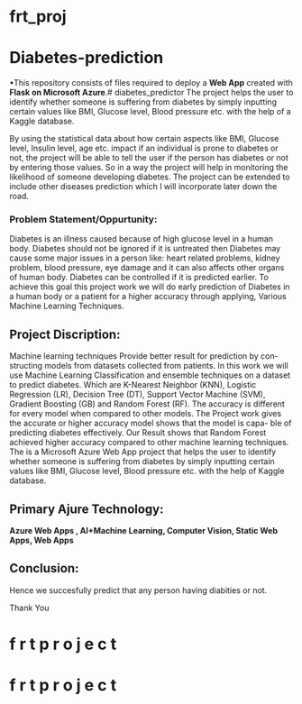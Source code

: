 # frt_proj
# Diabetes-prediction



•This repository consists of files required to deploy a **Web App** created with **Flask on Microsoft Azure**.# diabetes_predictor The project helps the user to identify whether someone is suffering from diabetes by simply inputting certain values like BMI, Glucose level, Blood pressure etc. with the help of a Kaggle database.

By using the statistical data about how certain aspects like BMI, Glucose level, Insulin level, age etc. impact if an individual is prone to diabetes or not, the project will be able to tell the user if the person has diabetes or not by entering those values. So in a way the project will help in monitoring the likelihood of someone developing diabetes. The project can be extended to include other diseases prediction which I will incorporate later down the road.

### Problem Statement/Oppurtunity:
Diabetes is an illness caused because of high glucose level in a human body. Diabetes should not be ignored if it is untreated then Diabetes may cause some major issues in a person like: heart related problems, kidney problem, blood pressure, eye damage and it can also affects other organs of human body. Diabetes can be controlled if it is predicted earlier. To achieve this goal this project work we will do early prediction of Diabetes in a human body or a patient for a higher accuracy through applying, Various Machine Learning Techniques.

## Project Discription:
 Machine learning techniques Provide better result for prediction by con- structing models from datasets collected from patients. In this work we will use Machine Learning Classification and ensemble techniques on a dataset to predict diabetes. Which are K-Nearest Neighbor (KNN), Logistic Regression (LR), Decision Tree (DT), Support Vector Machine (SVM), Gradient Boosting (GB) and Random Forest (RF). The accuracy is different for every model when compared to other models. The Project work gives the accurate or higher accuracy model shows that the model is capa- ble of predicting diabetes effectively. Our Result shows that Random Forest achieved higher accuracy compared to other machine learning techniques. The is a Microsoft Azure Web App project that helps the user to identify whether someone is suffering from diabetes by simply inputting certain values like BMI, Glucose level, Blood pressure etc. with the help of Kaggle database.

## Primary Ajure Technology:
**Azure Web Apps , AI+Machine Learning, Computer Vision, Static Web Apps, Web Apps**

## Conclusion:
Hence we succesfully predict that any person having diabities or not.

Thank You




#   f r t p r o j e c t 
 
 #   f r t p r o j e c t 
 
